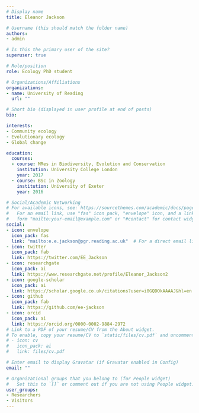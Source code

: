 ```yaml
---
# Display name
title: Eleanor Jackson

# Username (this should match the folder name)
authors:
- admin

# Is this the primary user of the site?
superuser: true

# Role/position
role: Ecology PhD student

# Organizations/Affiliations
organizations:
- name: University of Reading
  url: ""

# Short bio (displayed in user profile at end of posts)
bio:

interests:
- Community ecology
- Evolutionary ecology
- Global change

education:
  courses:
  - course: MRes in Biodiversity, Evolution and Conservation
    institution: University College London
    year: 2017
  - course: BSc in Zoology
    institution: University of Exeter
    year: 2016

# Social/Academic Networking
# For available icons, see: https://sourcethemes.com/academic/docs/page-builder/#icons
#   For an email link, use "fas" icon pack, "envelope" icon, and a link in the
#   form "mailto:your-email@example.com" or "#contact" for contact widget.
social:
- icon: envelope
  icon_pack: fas
  link: "mailto:e.e.jackson@pgr.reading.ac.uk"  # For a direct email link, use "mailto:test@example.org".
- icon: twitter
  icon_pack: fab
  link: https://twitter.com/EE_Jackson
- icon: researchgate
  icon_pack: ai
  link: https://www.researchgate.net/profile/Eleanor_Jackson2
- icon: google-scholar
  icon_pack: ai
  link: https://scholar.google.co.uk/citations?user=i0GQDOkAAAAJ&hl=en
- icon: github
  icon_pack: fab
  link: https://github.com/ee-jackson
- icon: orcid
  icon_pack: ai
  link: https://orcid.org/0000-0002-9884-2972
# Link to a PDF of your resume/CV from the About widget.
# To enable, copy your resume/CV to `static/files/cv.pdf` and uncomment the lines below.
# - icon: cv
#   icon_pack: ai
#   link: files/cv.pdf

# Enter email to display Gravatar (if Gravatar enabled in Config)
email: ""

# Organizational groups that you belong to (for People widget)
#   Set this to `[]` or comment out if you are not using People widget.
user_groups:
- Researchers
- Visitors
---
```

